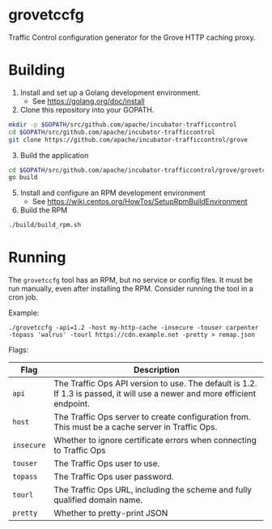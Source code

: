 # grovetccfg

Traffic Control configuration generator for the Grove HTTP caching proxy.

# Building

1. Install and set up a Golang development environment.
    * See https://golang.org/doc/install
2. Clone this repository into your GOPATH.
```bash
mkdir -p $GOPATH/src/github.com/apache/incubator-trafficcontrol
cd $GOPATH/src/github.com/apache/incubator-trafficcontrol
git clone https://github.com/apache/incubator-trafficcontrol/grove
```
3. Build the application
```bash
cd $GOPATH/src/github.com/apache/incubator-trafficcontrol/grove/grovetccfg
go build
```
5. Install and configure an RPM development environment
   * See https://wiki.centos.org/HowTos/SetupRpmBuildEnvironment
4. Build the RPM
```bash
./build/build_rpm.sh
```

# Running

The `grovetccfg` tool has an RPM, but no service or config files. It must be run manually, even after installing the RPM. Consider running the tool in a cron job.

Example:

`./grovetccfg -api=1.2 -host my-http-cache -insecure -touser carpenter -topass 'walrus' -tourl https://cdn.example.net -pretty > remap.json`

Flags:

| Flag | Description |
| --- | --- |
| `api` | The Traffic Ops API version to use. The default is 1.2. If 1.3 is passed, it will use a newer and more efficient endpoint. |
| `host` | The Traffic Ops server to create configuration from. This must be a cache server in Traffic Ops. |
| `insecure` | Whether to ignore certificate errors when connecting to Traffic Ops |
| `touser` | The Traffic Ops user to use. |
| `topass` | The Traffic Ops user password. |
| `tourl` | The Traffic Ops URL, including the scheme and fully qualified domain name. |
| `pretty` | Whether to pretty-print JSON |
